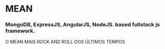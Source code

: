 # MEAN
### MongoDB, ExpressJS, AngularJS, NodeJS. based fullstack js framework.
O MEAN MAIS ROCK AND ROLL DOS ÚLTIMOS TEMPOS
